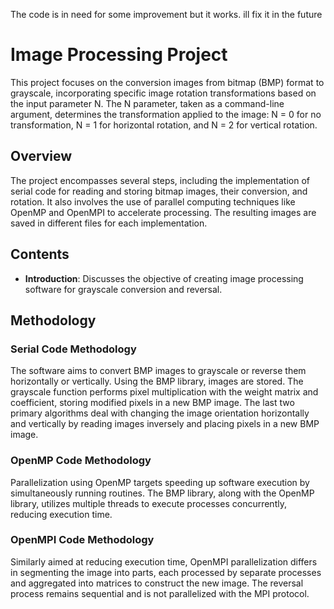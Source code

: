 The code is in need for some improvement but it works. ill fix it in the future

# Image Processing Project

This project focuses on the conversion images from bitmap (BMP) format to grayscale, incorporating specific image rotation transformations based on the input parameter N. The N parameter, taken as a command-line argument, determines the transformation applied to the image: N = 0 for no transformation, N = 1 for horizontal rotation, and N = 2 for vertical rotation.

## Overview

The project encompasses several steps, including the implementation of serial code for reading and storing bitmap images, their conversion, and rotation. It also involves the use of parallel computing techniques like OpenMP and OpenMPI to accelerate processing. The resulting images are saved in different files for each implementation.

## Contents

- **Introduction**: Discusses the objective of creating image processing software for grayscale conversion and reversal.

## Methodology

### Serial Code Methodology

The software aims to convert BMP images to grayscale or reverse them horizontally or vertically. Using the BMP library, images are stored. The grayscale function performs pixel multiplication with the weight matrix and coefficient, storing modified pixels in a new BMP image. The last two primary algorithms deal with changing the image orientation horizontally and vertically by reading images inversely and placing pixels in a new BMP image.

### OpenMP Code Methodology

Parallelization using OpenMP targets speeding up software execution by simultaneously running routines. The BMP library, along with the OpenMP library, utilizes multiple threads to execute processes concurrently, reducing execution time.

### OpenMPI Code Methodology

Similarly aimed at reducing execution time, OpenMPI parallelization differs in segmenting the image into parts, each processed by separate processes and aggregated into matrices to construct the new image. The reversal process remains sequential and is not parallelized with the MPI protocol.

